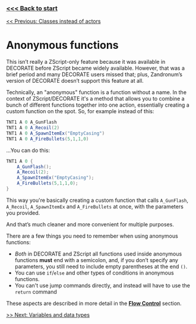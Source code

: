 ### [<<< Back to  start](README.md)

[<< Previous: Classes instead of actors](Classes_instead_of_actors.md)

# Anonymous functions

This isn’t really a ZScript-only feature because it was available in DECORATE before ZScript became widely available. However, that was a brief period and many DECORATE users missed that; plus, Zandronum’s version of DECORATE doesn’t support this feature at all.

Technically, an "anonymous" function is a function without a name. In the context of ZScript/DECORATE it's a method that allows you to combine a bunch of different functions together into one action, essentially creating a custom function on the spot. So, for example instead of this:

```csharp
TNT1 A 0 A_GunFlash
TNT1 A 0 A_Recoil(2)
TNT1 A 0 A_SpawnItemEx("EmptyCasing")
TNT1 A 0 A_FireBullets(5,1,1,0)
```

…You can do this:

```csharp
TNT1 A 0 {
	A_GunFlash();
	A_Recoil(2);
	A_SpawnItemEx("EmptyCasing");
	A_FireBullets(5,1,1,0);
}
```

This way you're basically creating a custom function that calls `A_GunFlash`, `A_Recoil`, `A_SpawnItemEx` and `A_FireBullets` at once, with the parameters you provided.

And that’s much cleaner and more convenient for multiple purposes. 

There are a few things you need to remember when using anonymous functions:

- *Both* in DECORATE and ZScript all functions used inside anonymous functions **must** end with a semicolon, and, if you don’t specify any parameters, you still need to include empty parentheses at the end `()`.
- You can use `if`/`else` and other types of conditions in anonymous functions.
- You can't use jump commands directly, and instead will have to use the `return` command

These aspects are described in more detail in the [**Flow Control**](#_Flow_Control) section.



[>> Next: Variables and data types](Variables_and_data_types.md)